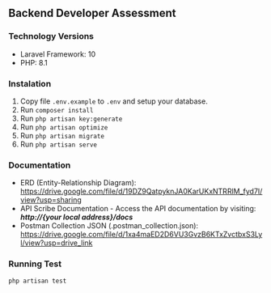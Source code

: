 ## Backend Developer Assessment

### Technology Versions

- Laravel Framework: 10
- PHP: 8.1

### Instalation

1. Copy file `.env.example` to `.env` and setup your database.
2. Run `composer install`
3. Run `php artisan key:generate`
4. Run `php artisan optimize`
5. Run `php artisan migrate`
6. Run `php artisan serve`

### Documentation

- ERD (Entity-Relationship Diagram): https://drive.google.com/file/d/19DZ9QatpyknJA0KarUKxNTRRlM_fyd7I/view?usp=sharing
- API Scribe Documentation - Access the API documentation by visiting: <i><b>http://{your local address}/docs</b></i>
- Postman Collection JSON (.postman_collection.json): https://drive.google.com/file/d/1xa4maED2D6VU3GvzB6KTxZvctbxS3Lyl/view?usp=drive_link

### Running Test

```
php artisan test
```
